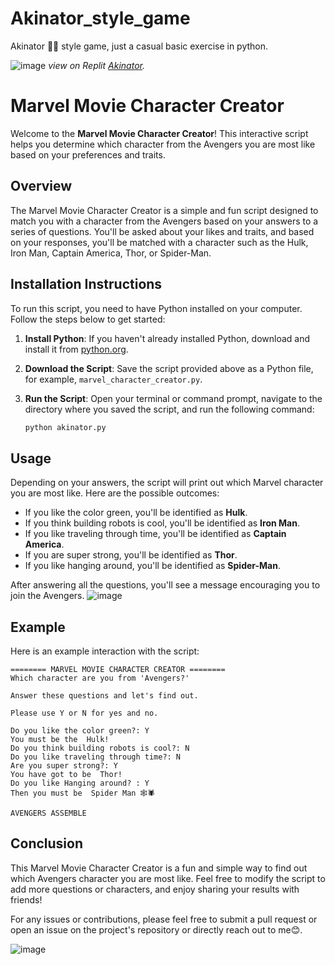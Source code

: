 # Akinator_style_game
Akinator 🧞‍♂️ style game, just a casual basic exercise  in python.


![image](https://github.com/SimarjeetxSingh/Akinator_style_game/assets/130891817/6ef41e29-565f-4472-b86a-71e7a31777d6)
*view on Replit [Akinator](https://replit.com/@SimarjeetSing10/Akinator-style-game).*

# Marvel Movie Character Creator

Welcome to the **Marvel Movie Character Creator**! This interactive script helps you determine which character from the Avengers you are most like based on your preferences and traits.

## Overview

The Marvel Movie Character Creator is a simple and fun script designed to match you with a character from the Avengers based on your answers to a series of questions. You'll be asked about your likes and traits, and based on your responses, you'll be matched with a character such as the Hulk, Iron Man, Captain America, Thor, or Spider-Man.

## Installation Instructions

To run this script, you need to have Python installed on your computer. Follow the steps below to get started:

1. **Install Python**: If you haven't already installed Python, download and install it from [python.org](https://www.python.org/).

2. **Download the Script**: Save the script provided above as a Python file, for example, `marvel_character_creator.py`.

3. **Run the Script**: Open your terminal or command prompt, navigate to the directory where you saved the script, and run the following command:
   ```sh
   python akinator.py
   
## Usage

Depending on your answers, the script will print out which Marvel character you are most like. Here are the possible outcomes:

- If you like the color green, you'll be identified as **Hulk**.
- If you think building robots is cool, you'll be identified as **Iron Man**.
- If you like traveling through time, you'll be identified as **Captain America**.
- If you are super strong, you'll be identified as **Thor**.
- If you like hanging around, you'll be identified as **Spider-Man**.

After answering all the questions, you'll see a message encouraging you to join the Avengers.
![image](https://github.com/SimarjeetxSingh/Akinator_style_game/assets/130891817/e4708cd6-bf08-42e3-9b65-95fb7ff6df2c)

## Example

Here is an example interaction with the script:

```vbnet
======== MARVEL MOVIE CHARACTER CREATOR ========
Which character are you from 'Avengers?'

Answer these questions and let's find out.

Please use Y or N for yes and no.

Do you like the color green?: Y
You must be the  Hulk! 
Do you think building robots is cool?: N
Do you like traveling through time?: N
Are you super strong?: Y
You have got to be  Thor! 
Do you like Hanging around? : Y
Then you must be  Spider Man 🕸️🕷️ 

AVENGERS ASSEMBLE
```
## Conclusion
This Marvel Movie Character Creator is a fun and simple way to find out which Avengers character you are most like. Feel free to modify the script to add more questions or characters, and enjoy sharing your results with friends!

For any issues or contributions, please feel free to submit a pull request or open an issue on the project's repository or directly reach out to me😊.

![image](https://github.com/SimarjeetxSingh/Akinator_style_game/assets/130891817/74f9f064-f22a-4e31-a5d6-63e1809b0516)

   
